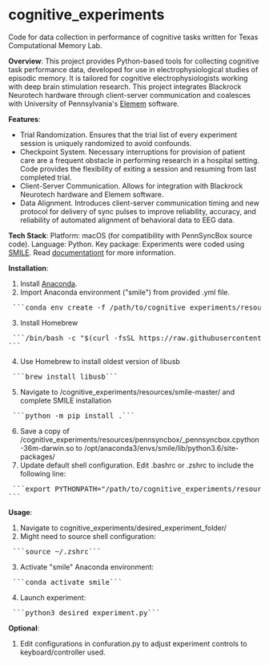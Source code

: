 # cognitive_experiments
Code for data collection in performance of cognitive tasks written for Texas Computational Memory Lab.

**Overview**:
This project provides Python-based tools for collecting cognitive task performance data, developed for use in electrophysiological studies of episodic memory. It is tailored for cognitive electrophysiologists working with deep brain stimulation research. This project integrates Blackrock Neurotech hardware through client-server communication and coalesces with University of Pennsylvania's [Elemem](https://github.com/pennmem/elemem) software.

**Features**:
- Trial Randomization. Ensures that the trial list of every experiment session is uniquely randomized to avoid confounds.
- Checkpoint System. Necessary interruptions for provision of patient care are a frequent obstacle in performing research in a hospital setting. Code provides the flexibility of exiting a session and resuming from last completed trial. 
- Client-Server Communication. Allows for integration with Blackrock Neurotech hardware and Elemem software.
- Data Alignment. Introduces client-server communication timing and new protocol for delivery of sync pulses to improve reliability, accuracy, and reliability of automated alignment of behavioral data to EEG data.

**Tech Stack**:
Platform: macOS (for compatibility with PennSyncBox source code).
Language: Python.
Key package: Experiments were coded using [SMILE](https://github.com/compmem/smile). Read [documentationt](https://smile-docs.readthedocs.io/en/latest/) for more information.

**Installation**:
1) Install [Anaconda](https://anaconda.org/).
2) Import Anaconda environment ("smile") from provided .yml file.
<pre> ```conda env create -f /path/to/cognitive_experiments/resources/smile-conda-environment.yml``` </pre>
3) Install Homebrew
<pre> ```/bin/bash -c "$(curl -fsSL https://raw.githubusercontent.com/Homebrew/install/HEAD/install.sh)"
``` </pre>
4) Use Homebrew to install oldest version of libusb
<pre> ```brew install libusb``` </pre>
5) Navigate to /cognitive_experiments/resources/smile-master/ and complete SMILE installation
<pre> ```python -m pip install .``` </pre>
6) Save a copy of /cognitive_experiments/resources/pennsyncbox/_pennsyncbox.cpython-36m-darwin.so to /opt/anaconda3/envs/smile/lib/python3.6/site-packages/
7) Update default shell configuration. Edit .bashrc or .zshrc to include the following line:
<pre> ```export PYTHONPATH="/path/to/cognitive_experiments/resources/smile-master/:$PYTHONPATH"
``` </pre>

**Usage**:
1) Navigate to cognitive_experiments/desired_experiment_folder/
2) Might need to source shell configuration:
<pre> ```source ~/.zshrc``` </pre>
3) Activate "smile" Anaconda environment:
<pre> ```conda activate smile``` </pre>
4) Launch experiment:
<pre> ```python3 desired_experiment.py``` </pre>

**Optional**:
1) Edit configurations in confuration.py to adjust experiment controls to keyboard/controller used.
